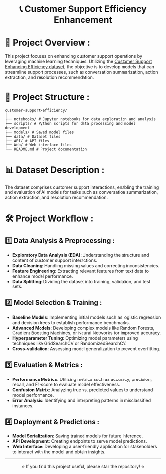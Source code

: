 # <div align="center">📞 Customer Support Efficiency Enhancement</div>

<h1>📌 Project Overview :</h1>

This project focuses on enhancing customer support operations by leveraging machine learning techniques. Utilizing the [Customer Support Enhancing Efficiency dataset](https://www.kaggle.com/datasets/suvroo/customer-support-enhancing-efficiency), the objective is to develop models that can streamline support processes, such as conversation summarization, action extraction, and resolution recommendation.

<h1>📂 Project Structure :</h1>

```
customer-support-efficiency/ 
│ 
├── notebooks/ # Jupyter notebooks for data exploration and analysis 
├── scripts/ # Python scripts for data processing and model development 
├── models/ # Saved model files
├── data/ # Dataset files
├── API/ # API files
├── Web/ # Web interface files
└── README.md # Project documentation
```

<h1>📊 Dataset Description :</h1>

The dataset comprises customer support interactions, enabling the training and evaluation of AI models for tasks such as conversation summarization, action extraction, and resolution recommendation.

<h1>🛠️ Project Workflow :</h1>

<h2>1️⃣ Data Analysis & Preprocessing :</h2>

- **Exploratory Data Analysis (EDA)**: Understanding the structure and content of customer support interactions.
- **Data Cleaning**: Handling missing values and correcting inconsistencies.
- **Feature Engineering**: Extracting relevant features from text data to enhance model performance.
- **Data Splitting**: Dividing the dataset into training, validation, and test sets.

<h2>2️⃣ Model Selection & Training :</h2>

- **Baseline Models**: Implementing initial models such as logistic regression and decision trees to establish performance benchmarks.
- **Advanced Models**: Developing complex models like Random Forests, Gradient Boosting Machines, or Neural Networks for improved accuracy.
- **Hyperparameter Tuning**: Optimizing model parameters using techniques like GridSearchCV or RandomizedSearchCV.
- **Cross-validation**: Assessing model generalization to prevent overfitting.

<h2>3️⃣ Evaluation & Metrics :</h2>

- **Performance Metrics**: Utilizing metrics such as accuracy, precision, recall, and F1-score to evaluate model effectiveness.
- **Confusion Matrix**: Analyzing true vs. predicted values to understand model performance.
- **Error Analysis**: Identifying and interpreting patterns in misclassified instances.

<h2>4️⃣ Deployment & Predictions :</h2>

- **Model Serialization**: Saving trained models for future inference.
- **API Development**: Creating endpoints to serve model predictions.
- **Web Interface**: Developing a user-friendly application for stakeholders to interact with the model and obtain insights.

---

<div align="center">⭐ If you find this project useful, please star the repository! ⭐</div>
